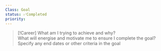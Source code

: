 ```yaml
---
Class: Goal
status: ✅Completed
priority: 
---
```



>[!Career] 
What am I trying to achieve and why?  
 What will energise and motivate me to ensure I complete the goal?
 Specify any end dates or other criteria in the goal


